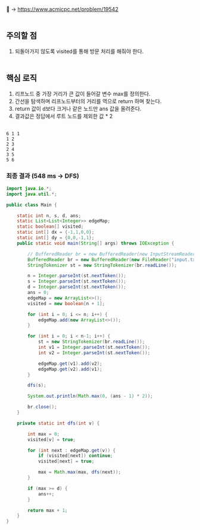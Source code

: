 📌 → https://www.acmicpc.net/problem/19542 <br/><br/>

**주의할 점** 
---

1. 되돌아가지 않도록 visited를 통해 방문 처리를 해줘야 한다. <br/><br/>

**핵심 로직**
---

1. 리프노드 중 가장 거리가 큰 값이 들어갈 변수 max를 정의한다.
2. 간선을 탐색하며 리프노드부터의 거리를 역으로 return 하며 찾는다.
3. return 값이 d보다 크거나 같은 노드만 ans 값을 올려준다.
4. 결과값은 정답에서 루트 노드를 제외한 값 * 2   <br/><br/>

```
6 1 1
1 2
2 3
2 4
3 5
5 6
```

### 최종 결과 (548 ms → DFS)

```java
import java.io.*;
import java.util.*;

public class Main {

    static int n, s, d, ans;
    static List<List<Integer>> edgeMap;
    static boolean[] visited;
    static int[] dx = {-1,1,0,0};
    static int[] dy = {0,0,-1,1};
    public static void main(String[] args) throws IOException {

        // BufferedReader br = new BufferedReader(new InputStreamReader(System.in));
        BufferedReader br = new BufferedReader(new FileReader("input.txt"));
        StringTokenizer st = new StringTokenizer(br.readLine());

        n = Integer.parseInt(st.nextToken());
        s = Integer.parseInt(st.nextToken());
        d = Integer.parseInt(st.nextToken());
        ans = 0;
        edgeMap = new ArrayList<>();
        visited = new boolean[n + 1];

        for (int i = 0; i <= n; i++) {
            edgeMap.add(new ArrayList<>());
        }

        for (int i = 0; i < n-1; i++) {
            st = new StringTokenizer(br.readLine());
            int v1 = Integer.parseInt(st.nextToken());
            int v2 = Integer.parseInt(st.nextToken());

            edgeMap.get(v1).add(v2);
            edgeMap.get(v2).add(v1);
        }

        dfs(s);

        System.out.println(Math.max(0, (ans - 1) * 2));

        br.close();
    }

    private static int dfs(int v) {

        int max = 0;
        visited[v] = true;

        for (int next : edgeMap.get(v)) {
            if (visited[next]) continue;
            visited[next] = true;

            max = Math.max(max, dfs(next));
        }

        if (max >= d) {
            ans++;
        }

        return max + 1;
    }
}
```
